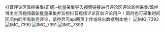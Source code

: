 抖音评论区监控采集(正版)-批量采集导入视频链接进行评论区评论监控采集/监控博主主页视频最新批量采集并监控抖音视频评论区新评论用户！同时也可采集时间区间内的所有新老评论，监控后可api网页上传或导出数据到本地！
![IMG_7393](https://github.com/user-attachments/assets/2aa448c0-0ef9-425c-9d6d-bfab3711c7b2)
![IMG_7390](https://github.com/user-attachments/assets/b9d39ab3-0ce4-482a-825d-f1307da711cd)
![IMG_7391](https://github.com/user-attachments/assets/11801181-2bac-4df3-a6cc-74f4be388bd6)
![IMG_7392](https://github.com/user-attachments/assets/e92662f2-8637-4ca0-babd-d89fc90ba246)
